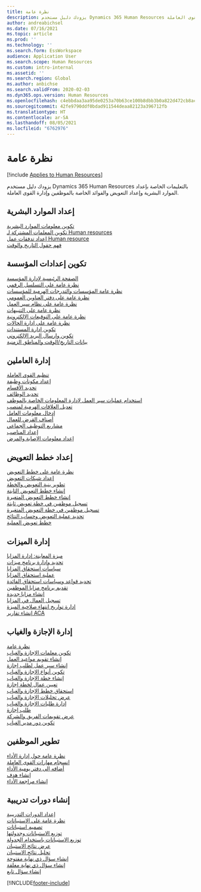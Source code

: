```yaml
---
title: نظرة عامة
description: يزودك دليل مستخدم Dynamics 365 Human Resources بالتعليمات الخاصة بإعداد الموارد البشرية وإعداد التعويض والفوائد الخاصة بالموظفين وإدارة القوى العاملة.
author: andreabichsel
ms.date: 07/16/2021
ms.topic: article
ms.prod: ''
ms.technology: ''
ms.search.form: EssWorkspace
audience: Application User
ms.search.scope: Human Resources
ms.custom: intro-internal
ms.assetid: ''
ms.search.region: Global
ms.author: anbichse
ms.search.validFrom: 2020-02-03
ms.dyn365.ops.version: Human Resources
ms.openlocfilehash: c4ebbdaa3aa95de0253a70b63ce100b8dbb3b0a822d472cb8acedf4421fa6061
ms.sourcegitcommit: 42fe9790ddf0bdad911544deaa82123a396712fb
ms.translationtype: HT
ms.contentlocale: ar-SA
ms.lasthandoff: 08/05/2021
ms.locfileid: "6762976"
---
```

# <a name="overview"></a>نظرة عامة

[!include [Applies to Human Resources](../includes/applies-to-hr.md)]

يزودك دليل مستخدم Dynamics 365 Human Resources بالتعليمات الخاصة بإعداد الموارد البشرية وإعداد التعويض والفوائد الخاصة بالموظفين وإدارة القوى العاملة.

## <a name="set-up-human-resources"></a>إعداد الموارد البشرية

[تكوين معلومات الموارد البشرية](hr-setup-parameters.md)</br>
[تكوين المعلمات المشتركة لـ Human resources](hr-setup-shared-parameters.md)</br>
[إعداد تدفقات عمل Human resource](./hr-workflow-manage-employee-information.md)</br>
[فهم حقول التاريخ والوقت](hr-setup-date-time-fields.md)</br>

## <a name="configure-organization-settings"></a>تكوين إعدادات المؤسسة

[الصفحة الرئيسية لإدارة المؤسسة](../fin-ops-core/fin-ops/organization-administration/organization-administration-home-page.md?toc=/dynamics365/human-resources/toc.json)</br>
[نظرة عامة على التسلسل الرقمي](../fin-ops-core/fin-ops/organization-administration/number-sequence-overview.md?toc=/dynamics365/human-resources/toc.json)</br>
[نظرة عامة المؤسسات والتدرجات الهرمية للمؤسسات](../fin-ops-core/fin-ops/organization-administration/organizations-organizational-hierarchies.md?toc=/dynamics365/human-resources/toc.json)</br>
[نظرة عامة على دفتر العناوين العمومي](../fin-ops-core/fin-ops/organization-administration/overview-global-address-book.md?toc=/dynamics365/human-resources/toc.json)</br>
[نظرة عامة على نظام سير العمل](../fin-ops-core/fin-ops/organization-administration/overview-workflow-system.md?toc=/dynamics365/human-resources/toc.json)</br>
[نظرة عامة على التنبيهات](../fin-ops-core/fin-ops/get-started/alerts-overview.md?toc=/dynamics365/human-resources/toc.json)</br>
[نظرة عامة على التوقيعات الإلكترونية](../fin-ops-core/fin-ops/organization-administration/electronic-signature-overview.md?toc=/dynamics365/human-resources/toc.json)</br>
[نظرة عامة على إدارة الحالات](../fin-ops-core/fin-ops/organization-administration/cases.md?toc=/dynamics365/human-resources/toc.json)</br>
[تكوين إدارة المستندات](../fin-ops-core/fin-ops/organization-administration/configure-document-management.md?toc=/dynamics365/human-resources/toc.json)</br>
[تكوين وإرسال البريد الإلكتروني](../fin-ops-core/fin-ops/organization-administration/configure-email.md?toc=/dynamics365/human-resources/toc.json)</br>
[بيانات التاريخ/الوقت والمناطق الزمنية](../fin-ops-core/fin-ops/organization-administration/date-time-zones.md?toc=/dynamics365/human-resources/toc.json)</br>

## <a name="manage-personnel"></a>إدارة العاملين

[تنظيم القوى العاملة](hr-personnel-departments-jobs-positions.md)</br>
[إعداد مكونات وظيفة](hr-personnel-jobs.md)</br>
[تحديد الأقسام](hr-personnel-define-departments.md)</br>
[تحديد الوظائف](hr-personnel-define-jobs.md)</br>
[استخدام عمليات سير العمل لإدارة المعلومات الخاصة بالموظف](hr-workflow-manage-employee-information.md)</br>
[تعديل العلاقات الهرمية لمنصب](hr-personnel-modify-reporting-relationships-position.md)</br>
[إدخال معلومات العامل](hr-personnel-enter-worker-information.md)</br>
[أصناف القرض للعمال](hr-personnel-loan-item-worker.md)</br>
[مشاريع التوظيف الجماعي](hr-personnel-mass-hire-projects.md)</br>
[إعداد المناصب](hr-personnel-set-up-positions.md)</br>
[إعداد معلومات الإصابة والمرض](hr-personnel-set-up-injury-illness-information.md)</br>

## <a name="set-up-compensation-plans"></a>إعداد خطط التعويض

[نظرة عامة على خطط التعويض](hr-compensation-overview.md)</br>
[إعداد شبكات التعويض](hr-compensation-grids.md)</br>
[تطوير بنية التعويض والخطة](hr-compensation-structure.md)</br>
[إنشاء خطط التعويض الثابتة](hr-compensation-fixed-plans.md)</br>
[إنشاء خطط التعويض المتغيرة](hr-compensation-variable-plans.md)</br>
[تسجيل موظفين في خطة تعويض ثابتة](hr-compensation-enroll-employees-fixed.md)</br>
[تسجيل موظفين في خطة التعويض المتغيرة](hr-compensation-enroll-employees-variable.md)</br>
[تحديد عملية التعويض وحساب النتائج](hr-compensation-define-process.md)</br>
[خطط تعويض العملية](hr-compensation-process.md)</br>

## <a name="manage-benefits"></a>إدارة الميزات

[ميزة المعاينة: إدارة المزايا](hr-benefits-management-overview.md)</br>
[تحديد وإدارة برنامج ميزات](hr-benefits-manage-program.md)</br>
[سياسات استحقاق المزايا](hr-benefits-eligibility-policies.md)</br>
[عملية استحقاق المزايا](hr-benefits-eligibility-process.md)</br>
[تحديد قواعد وسياسات استحقاق الفائدة](hr-benefits-define-eligibility-rules.md)</br>
[تقديم برنامج مزايا الموظفين](hr-benefits-deliver-employee-benefits-program.md)</br>
[إنشاء مزايا جديدة](hr-benefits-create.md)</br>
[تسجيل العمال في المزايا](hr-benefits-enroll-workers.md)</br>
[إدارة تواريخ انتهاء صلاحية الميزة](hr-benefits-expiration-dates.md)</br>
[إنشاء تقارير ACA](hr-benefits-aca-reports.md)</br>

## <a name="manage-leave-and-absence"></a>إدارة الإجازة والغياب

[نظرة عامة](hr-leave-and-absence-overview.md)</br>
[تكوين معلمات الإجازة والغياب](hr-leave-and-absence-parameters.md)</br>
[إنشاء تقويم مواعيد العمل](hr-leave-and-absence-working-time-calendar.md)</br>
[إنشاء سير عمل لطلب إجازة](hr-leave-and-absence-workflow.md)</br>
[تكوين أنواع الإجازة والغياب](hr-leave-and-absence-types.md)</br>
[إنشاء خطة الإجازة والغياب](hr-leave-and-absence-plans.md)</br>
[تعيين عمال لخطة إجازة](hr-leave-and-absence-enroll.md)</br>
[استحقاق خطط الإجازة والغياب](hr-leave-and-absence-accrue.md)</br>
[عرض تحليلات الإجازة والغياب](hr-leave-and-absence-analytics.md)</br>
[إدارة طلبات الإجازة والغياب](hr-employee-self-service-manage-requests.md)</br>
[طلب إجازة](hr-employee-self-service-request-time-off.md)</br>
[عرض تقويمات الفريق والشركة](hr-employee-self-service-calendar.md)</br>
[تكوين دور مدير الغياب](hr-configure-absence-manager.md)</br>

## <a name="develop-employees"></a>تطوير الموظفين

[نظرة عامة حول إدارة الأداء](hr-develop-performance-management-overview.md)</br>
[انسجام مهارات القوى العاملة](hr-develop-skills.md)</br>
[أضافه إلى دفتر يومية الأداء](hr-develop-add-performance-journal.md)</br>
[إنشاء هدف](hr-develop-create-goal.md)</br>
[إنشاء مراجعة الأداء](hr-develop-create-performance-review.md)</br>

## <a name="create-courses"></a>إنشاء دورات تدريبية

[إعداد الدورات التدريبية](hr-learning-courses.md)</br>
[نظرة عامة على الاستبيانات](hr-learning-questionnaires.md)</br>
[تصميم استبيانات](hr-learning-design-questionnaires.md)</br>
[توزيع الاستبيانات وجدولتها](hr-learning-distribute-questionnaires.md)</br>
[توزيع الاستبيانات باستخدام الجدولة](hr-learning-distribute-questionnaires-scheduling.md)</br>
[عرض نتائج الاستبيان](hr-learning-evaluate-questionnaire-results.md)</br>
[تحليل نتائج الاستبيان](hr-learning-analyze-questionnaire-results.md)</br>
[إنشاء سؤال ذي نهاية مفتوحة](hr-learning-create-open-ended-question.md)</br>
[إنشاء سؤال ذي نهاية مغلقة](hr-learning-create-closed-ended-question.md)</br>
[إنشاء سؤال تابع](hr-learning-depending-question.md)</br>





[!INCLUDE[footer-include](../includes/footer-banner.md)]
